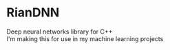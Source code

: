 # RianDNN
Deep neural networks library for C++ <br/>
I'm making this for use in my machine learning projects